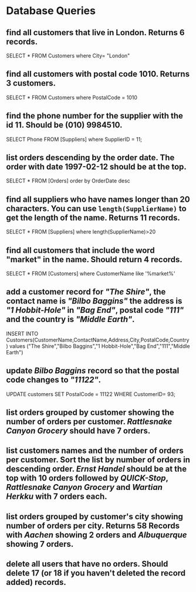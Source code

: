 # Database Queries

## find all customers that live in London. Returns 6 records.

SELECT \* FROM Customers where City= "London"

## find all customers with postal code 1010. Returns 3 customers.

SELECT \* FROM Customers where PostalCode = 1010

## find the phone number for the supplier with the id 11. Should be (010) 9984510.

SELECT Phone FROM [Suppliers] where SupplierID = 11;

## list orders descending by the order date. The order with date 1997-02-12 should be at the top.

SELECT \* FROM [Orders] order by OrderDate desc

## find all suppliers who have names longer than 20 characters. You can use `length(SupplierName)` to get the length of the name. Returns 11 records.

SELECT \* FROM [Suppliers] where length(SupplierName)>20

## find all customers that include the word "market" in the name. Should return 4 records.

SELECT \* FROM [Customers] where CustomerName like '%market%'

## add a customer record for _"The Shire"_, the contact name is _"Bilbo Baggins"_ the address is _"1 Hobbit-Hole"_ in _"Bag End"_, postal code _"111"_ and the country is _"Middle Earth"_.

INSERT INTO Customers(CustomerName,ContactName,Address,City,PostalCode,Country) values ("The Shire","Bilbo Baggins","1 Hobbit-Hole","Bag End","111","Middle Earth")

## update _Bilbo Baggins_ record so that the postal code changes to _"11122"_.

UPDATE customers
SET PostalCode = 11122
WHERE CustomerID= 93;

## list orders grouped by customer showing the number of orders per customer. _Rattlesnake Canyon Grocery_ should have 7 orders.

## list customers names and the number of orders per customer. Sort the list by number of orders in descending order. _Ernst Handel_ should be at the top with 10 orders followed by _QUICK-Stop_, _Rattlesnake Canyon Grocery_ and _Wartian Herkku_ with 7 orders each.

## list orders grouped by customer's city showing number of orders per city. Returns 58 Records with _Aachen_ showing 2 orders and _Albuquerque_ showing 7 orders.

## delete all users that have no orders. Should delete 17 (or 18 if you haven't deleted the record added) records.
